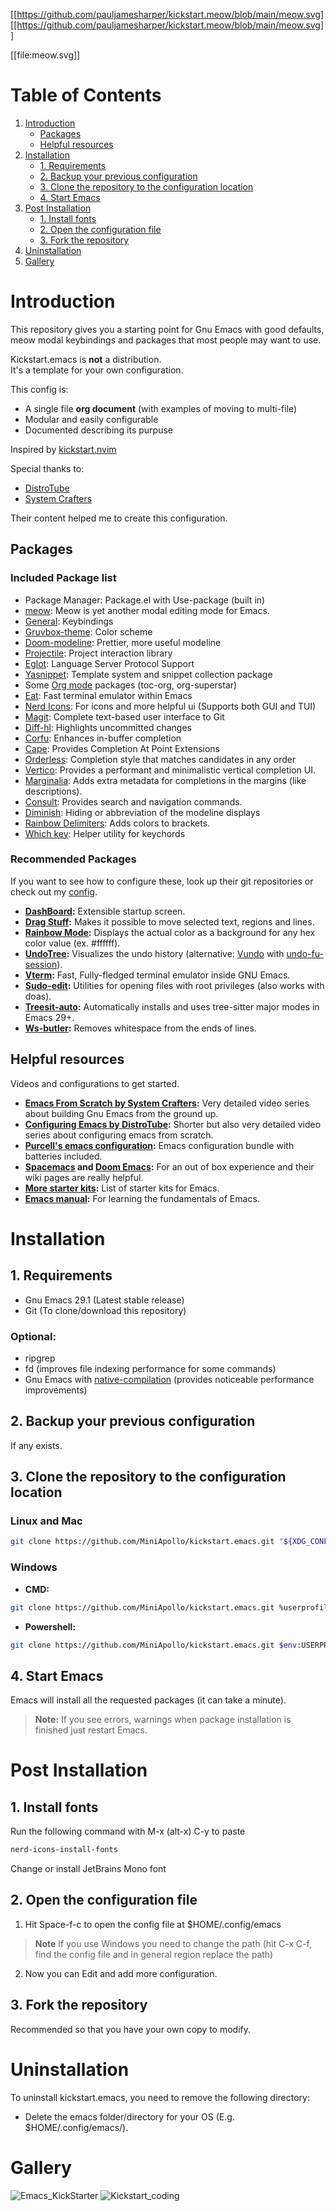  [[https://github.com/pauljamesharper/kickstart.meow/blob/main/meow.svg][[https://github.com/pauljamesharper/kickstart.meow/blob/main/meow.svg]]

[[file:meow.svg]]

# Table of Contents

1.  [Introduction](#orgb229cbd)
    -  [Packages](#orgb05d649)
    -  [Helpful resources](#orgfaf0570)
2.  [Installation](#orgb633c86)
    -  [1. Requirements](#orgb7bc22f)
    -  [2. Backup your previous configuration](#org6189661)
    -  [3. Clone the repository to the configuration location](#org820a205)
    -  [4. Start Emacs](#orgd77a070)
3.  [Post Installation](#org60302a9)
    -  [1. Install fonts](#org87d8fc9)
    -  [2. Open the configuration file](#org94fe140)
    -  [3. Fork the repository](#org23b14b0)
4.  [Uninstallation](#org14852f4)
5.  [Gallery](#orgc18728a)

<a id="orgb229cbd"></a>

# Introduction
This repository gives you a starting point for Gnu Emacs with good defaults, meow modal keybindings and packages that most people may want to use.

Kickstart.emacs is **not** a distribution. <br>
It's a template for your own configuration.

This config is:
-   A single file **org document** (with examples of moving to multi-file)
-   Modular and easily configurable
-   Documented describing its purpuse

Inspired by [kickstart.nvim](https://github.com/nvim-lua/kickstart.nvim)

Special thanks to:
-   [DistroTube](https://www.youtube.com/watch?v=d1fgypEiQkE&list=PL5--8gKSku15e8lXf7aLICFmAHQVo0KXX)
-   [System Crafters](https://www.youtube.com/watch?v=74zOY-vgkyw&list=PLEoMzSkcN8oPH1au7H6B7bBJ4ZO7BXjSZ)

Their content helped me to create this configuration.

<a id="orgb05d649"></a>

## Packages

### Included Package list

-   Package Manager: Package.el with Use-package (built in)
-   [meow](https://github.com/meow-edit/meow?tab=readme-ov-file): Meow is yet another modal editing mode for Emacs.
-   [General](https://github.com/noctuid/general.el): Keybindings
-   [Gruvbox-theme](https://github.com/greduan/emacs-theme-gruvbox): Color scheme
-   [Doom-modeline](https://github.com/seagle0128/doom-modeline): Prettier, more useful modeline
-   [Projectile](https://github.com/bbatsov/projectile): Project interaction library
-   [Eglot](https://www.gnu.org/software/emacs/manual/html_mono/eglot.html): Language Server Protocol Support
-   [Yasnippet](https://github.com/joaotavora/yasnippet): Template system and snippet collection package
-   Some [Org mode](https://orgmode.org/) packages (toc-org, org-superstar)
-   [Eat](https://codeberg.org/akib/emacs-eat): Fast terminal emulator within Emacs
-   [Nerd Icons](https://github.com/rainstormstudio/nerd-icons.el): For icons and more helpful ui (Supports both GUI and TUI)
-   [Magit](https://github.com/magit/magit): Complete text-based user interface to Git
-   [Diff-hl](https://github.com/dgutov/diff-hl): Highlights uncommitted changes
-   [Corfu](https://github.com/minad/corfu): Enhances in-buffer completion
-   [Cape](https://github.com/minad/cape): Provides Completion At Point Extensions
-   [Orderless](https://github.com/oantolin/orderless): Completion style that matches candidates in any order
-   [Vertico](https://github.com/minad/vertico): Provides a performant and minimalistic vertical completion UI.
-   [Marginalia](https://github.com/minad/marginalia): Adds extra metadata for completions in the margins (like descriptions).
-   [Consult](https://github.com/minad/consult): Provides search and navigation commands.
-   [Diminish](https://github.com/myrjola/diminish.el): Hiding or abbreviation of the modeline displays
-   [Rainbow Delimiters](https://github.com/Fanael/rainbow-delimiters): Adds colors to brackets.
-   [Which key](https://github.com/justbur/emacs-which-key): Helper utility for keychords

### Recommended Packages

If you want to see how to configure these, look up their git repositories or check out my [config](https://github.com/MiniApollo/config/blob/main/emacs/config.org).

-   **[DashBoard](https://github.com/emacs-dashboard/emacs-dashboard):** Extensible startup screen.
-   **[Drag Stuff](https://github.com/rejeep/drag-stuff.el):** Makes it possible to move selected text, regions and lines.
-   **[Rainbow Mode](https://github.com/emacsmirror/rainbow-mode):** Displays the actual color as a background for any hex color value (ex. #ffffff).
-   **[UndoTree](https://www.emacswiki.org/emacs/UndoTree):** Visualizes the undo history (alternative: [Vundo](https://github.com/casouri/vundo) with [undo-fu-session](https://github.com/emacsmirror/undo-fu-session)).
-   **[Vterm](https://github.com/akermu/emacs-libvterm):** Fast, Fully-fledged terminal emulator inside GNU Emacs.
-   **[Sudo-edit](https://github.com/nflath/sudo-edit):** Utilities for opening files with root privileges (also works with doas).
-   **[Treesit-auto](https://github.com/renzmann/treesit-auto):** Automatically installs and uses tree-sitter major modes in Emacs 29+.
-   **[Ws-butler](https://github.com/lewang/ws-butler):** Removes whitespace from the ends of lines.


<a id="orgfaf0570"></a>

## Helpful resources

Videos and configurations to get started.

-   **[Emacs From Scratch by System Crafters](https://www.youtube.com/watch?v=74zOY-vgkyw&list=PLEoMzSkcN8oPH1au7H6B7bBJ4ZO7BXjSZ):** Very detailed video series about building Gnu Emacs from the ground up.
-   **[Configuring Emacs by DistroTube](https://www.youtube.com/watch?v=d1fgypEiQkE&list=PL5--8gKSku15e8lXf7aLICFmAHQVo0KXX):** Shorter but also very detailed video series about configuring emacs from scratch.
-   **[Purcell's emacs configuration](https://github.com/purcell/emacs.d):** Emacs configuration bundle with batteries included.
-   **[Spacemacs](https://www.spacemacs.org/) and [Doom Emacs](https://github.com/doomemacs/doomemacs):** For an out of box experience and their wiki pages are really helpful.
-   **[More starter kits](https://www.emacswiki.org/emacs/StarterKits ):** List of starter kits for Emacs.
-   **[Emacs manual](https://www.gnu.org/software/emacs/manual/html_node/emacs/index.html):** For learning the fundamentals of Emacs.


<a id="orgb633c86"></a>

# Installation


<a id="orgb7bc22f"></a>

## 1. Requirements

-   Gnu Emacs 29.1 (Latest stable release)
-   Git (To clone/download this repository)


### Optional:

-   ripgrep
-   fd (improves file indexing performance for some commands)
-   Gnu Emacs with [native-compilation](https://www.emacswiki.org/emacs/GccEmacs) (provides noticeable performance improvements)


<a id="org6189661"></a>

## 2. Backup your previous configuration

If any exists.

<a id="org820a205"></a>

## 3. Clone the repository to the configuration location

### Linux and Mac
```sh
git clone https://github.com/MiniApollo/kickstart.emacs.git "${XDG_CONFIG_HOME:-$HOME/.config}"/emacs
```

### Windows

-   **CMD:**
```sh
git clone https://github.com/MiniApollo/kickstart.emacs.git %userprofile%\AppData\Local\emacs\
```
-   **Powershell:**
```sh
git clone https://github.com/MiniApollo/kickstart.emacs.git $env:USERPROFILE\AppData\Local\emacs\
```

<a id="orgd77a070"></a>

## 4. Start Emacs

Emacs will install all the requested packages (it can take a minute).

> **Note:**
> If you see errors, warnings when package installation is finished just restart Emacs.

<a id="org60302a9"></a>

# Post Installation

<a id="org87d8fc9"></a>

## 1. Install fonts

Run the following command with M-x (alt-x) C-y to paste

```sh
nerd-icons-install-fonts
```

Change or install JetBrains Mono font

<a id="org94fe140"></a>

## 2. Open the configuration file

1.  Hit Space-f-c to open the config file at $HOME/.config/emacs

> **Note**
> If you use Windows you need to change the path (hit C-x C-f, find the config file and in general region replace the path)

2.  Now you can Edit and add more configuration.

<a id="org23b14b0"></a>

## 3. Fork the repository

Recommended so that you have your own copy to modify.

<a id="org14852f4"></a>

# Uninstallation

To uninstall kickstart.emacs, you need to remove the following directory:

-   Delete the emacs folder/directory for your OS (E.g. $HOME/.config/emacs/).

<a id="orgc18728a"></a>

# Gallery

![Emacs_KickStarter](https://github.com/MiniApollo/kickstart.emacs/assets/72389030/b82bb86b-ce49-4b0a-8fe7-2ca8b8c422fb)
![Kickstart_coding](https://github.com/MiniApollo/kickstart.emacs/assets/72389030/8e560d2b-78f5-4306-8f6a-c70ad189f181)
